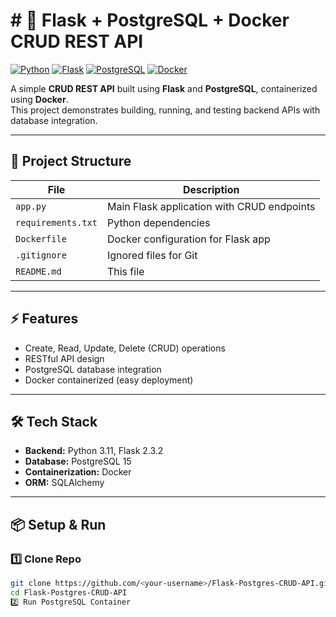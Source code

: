 # # 🚀 Flask + PostgreSQL + Docker CRUD REST API
[![Python](https://img.shields.io/badge/Python-3.11-blue?logo=python&logoColor=white)](https://www.python.org/)
[![Flask](https://img.shields.io/badge/Flask-2.3.2-orange?logo=flask&logoColor=white)](https://flask.palletsprojects.com/)
[![PostgreSQL](https://img.shields.io/badge/PostgreSQL-15-blue?logo=postgresql&logoColor=white)](https://www.postgresql.org/)
[![Docker](https://img.shields.io/badge/Docker-24.0.5-blue?logo=docker&logoColor=white)](https://www.docker.com/)

A simple **CRUD REST API** built using **Flask** and **PostgreSQL**, containerized using **Docker**.  
This project demonstrates building, running, and testing backend APIs with database integration.

---

## 📂 Project Structure
| File | Description |
|------|-------------|
| `app.py` | Main Flask application with CRUD endpoints |
| `requirements.txt` | Python dependencies |
| `Dockerfile` | Docker configuration for Flask app |
| `.gitignore` | Ignored files for Git |
| `README.md` | This file |

---

## ⚡ Features
- Create, Read, Update, Delete (CRUD) operations  
- RESTful API design  
- PostgreSQL database integration  
- Docker containerized (easy deployment)  

---

## 🛠 Tech Stack
- **Backend:** Python 3.11, Flask 2.3.2  
- **Database:** PostgreSQL 15  
- **Containerization:** Docker  
- **ORM:** SQLAlchemy  

---

## 📦 Setup & Run

### 1️⃣ Clone Repo
```bash
git clone https://github.com/<your-username>/Flask-Postgres-CRUD-API.git
cd Flask-Postgres-CRUD-API
2️⃣ Run PostgreSQL Container

